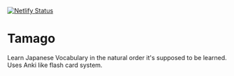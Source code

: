 [![Netlify Status](https://api.netlify.com/api/v1/badges/98fc60ad-2e2f-4c99-a290-92e7342aea56/deploy-status)](https://app.netlify.com/sites/tamago-study/deploys)


# Tamago

Learn Japanese Vocabulary in the natural order it's supposed to be learned. Uses Anki like flash card system.
